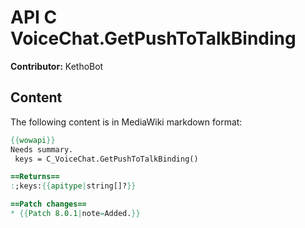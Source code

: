 # API C VoiceChat.GetPushToTalkBinding

**Contributor:** KethoBot

## Content

The following content is in MediaWiki markdown format:

```mediawiki
{{wowapi}}
Needs summary.
 keys = C_VoiceChat.GetPushToTalkBinding()

==Returns==
:;keys:{{apitype|string[]?}}

==Patch changes==
* {{Patch 8.0.1|note=Added.}}
```